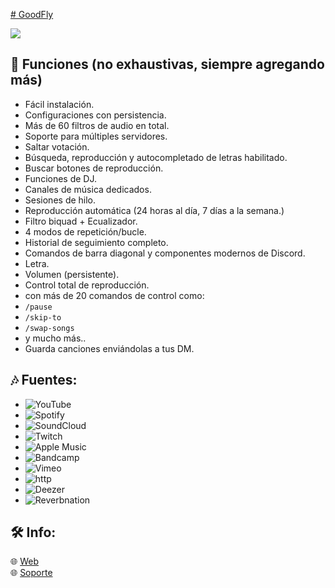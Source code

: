 [# GoodFly](https://github.com/user-attachments/assets/a7b766c4-f0a4-4e5f-9b05-6a7c29a21db4)

<a href="https://www.youtube.com/watch?v=dQw4w9WgXcQ"><img src="https://user-images.githubusercontent.com/73097560/115834477-dbab4500-a447-11eb-908a-139a6edaec5c.gif"></a>
<h2 id="features">🔔 Funciones (no exhaustivas, siempre agregando más)</h2>

- Fácil instalación.
- Configuraciones con persistencia.
- Más de 60 filtros de audio en total.
- Soporte para múltiples servidores.
- Saltar votación.
- Búsqueda, reproducción y autocompletado de letras habilitado.
- Buscar botones de reproducción.
- Funciones de DJ.
- Canales de música dedicados.
- Sesiones de hilo.
- Reproducción automática (24 horas al día, 7 días a la semana.)
- Filtro biquad + Ecualizador.
- 4 modos de repetición/bucle.
- Historial de seguimiento completo.
- Comandos de barra diagonal y componentes modernos de Discord.
- Letra.
- Volumen (persistente).
- Control total de reproducción.
 - con más de 20 comandos de control como:
 - `/pause`
 - `/skip-to`
 - `/swap-songs`
 - y mucho más..
- Guarda canciones enviándolas a tus DM.
  
## 🎶 Fuentes:

-   ![YouTube](https://img.shields.io/badge/YouTube-FF0000?style=plastic&logo=youtube&logoColor=white)
-   ![Spotify](https://img.shields.io/badge/Spotify-1ED760?style=plastic&logo=spotify&logoColor=white)
-   ![SoundCloud](https://img.shields.io/badge/SoundCloud-FF3300?style=plastic&logo=soundcloud&logoColor=white)
-   ![Twitch](https://img.shields.io/badge/Twitch-9146FF?style=plastic&logo=twitch&logoColor=white)
-   ![Apple Music](https://img.shields.io/badge/Apple%20Music-000000?style=plastic&logo=apple-music&logoColor=white)
-   ![Bandcamp](https://img.shields.io/badge/Bandcamp-629AA9?style=plastic&logo=bandcamp&logoColor=white)
-   ![Vimeo](https://img.shields.io/badge/Vimeo-1AB7EA?style=plastic&logo=vimeo&logoColor=white)
-   ![http](https://img.shields.io/badge/http-FFA500?style=plastic&logo=http&logoColor=white)
-   ![Deezer](https://img.shields.io/badge/Deezer-FF0000?style=plastic&logo=deezer&logoColor=white)
-   ![Reverbnation](https://img.shields.io/badge/Reverbnation-e130e7?style=plastic&logo=deezer&logoColor=white)

## 🛠️ Info:

🌐 [Web](https://goodflyapp.com/)
<br>
🌐 [Soporte](https://instagram.com/goodfly.ar)

